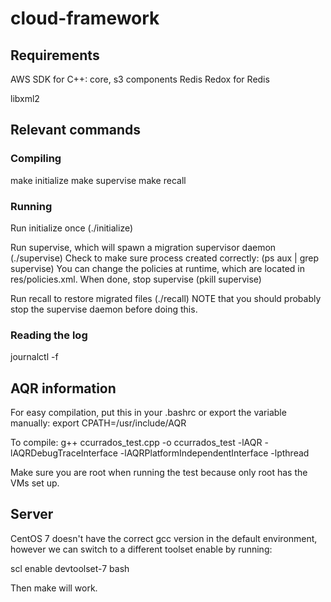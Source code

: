 # cloud-framework

## Requirements
AWS SDK for C++: core, s3 components
Redis
Redox for Redis

libxml2

## Relevant commands

### Compiling
make initialize
make supervise
make recall

### Running 
Run initialize once (./initialize)

Run supervise, which will spawn a migration supervisor daemon (./supervise)
Check to make sure process created correctly: (ps aux | grep supervise)
You can change the policies at runtime, which are located in res/policies.xml.
When done, stop supervise (pkill supervise)

Run recall to restore migrated files (./recall)
NOTE that you should probably stop the supervise daemon before doing this.

### Reading the log
journalctl -f

## AQR information
For easy compilation, put this in your .bashrc or export the variable manually:
export CPATH=/usr/include/AQR

To compile: 
g++ ccurrados_test.cpp -o ccurrados_test -lAQR -lAQRDebugTraceInterface -lAQRPlatformIndependentInterface -lpthread

Make sure you are root when running the test because only root has the VMs set up.

## Server
CentOS 7 doesn't have the correct gcc version in the default environment, however we can switch to a different toolset enable by running:

scl enable devtoolset-7 bash

Then make will work.

